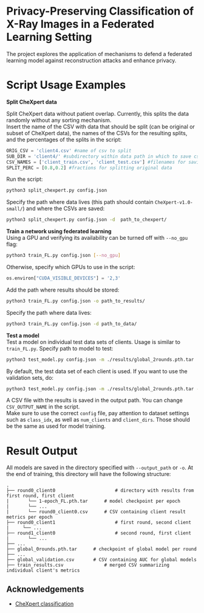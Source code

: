 # Privacy-Preserving Classification of X-Ray Images in a Federated Learning Setting

The project explores the application of mechanisms to defend a federated learning model against reconstruction attacks and enhance privacy.

# Script Usage Examples

**Split CheXpert data**  

Split CheXpert data without patient overlap. Currently, this splits the data randomly without any sorting mechanism.  
Insert the name of the CSV with data that should be split (can be original or subset of CheXpert data), the names of the CSVs for the resulting splits, and the percentages of the splits in the script:  
```python
ORIG_CSV = 'client4.csv' #name of csv to split
SUB_DIR = 'client4/' #subdirectory within data path in which to save csv files
CSV_NAMES = ['client_train.csv', 'client_test.csv'] #filenames for saving
SPLIT_PERC = [0.8,0.2] #fractions for splitting original data
```
Run the script:  
```sh
python3 split_chexpert.py config.json
```
Specify the path where data lives (this path should contain ```CheXpert-v1.0-small/```) and where the CSVs are saved:  
```sh
python3 split_chexpert.py config.json -d  path_to_chexpert/
```

**Train a network using federated learning**   
Using a GPU and verifying its availability can be turned off with ```--no_gpu``` flag:   
```sh
python3 train_FL.py config.json [--no_gpu]
```
Otherwise, specify which GPUs to use in the script:   
```python
os.environ["CUDA_VISIBLE_DEVICES"] = '2,3'
```
Add the path where results should be stored:   
```sh
python3 train_FL.py config.json -o path_to_results/
```
Specify the path where data lives:
```sh
python3 train_FL.py config.json -d path_to_data/
```

**Test a model**  
Test a model on individual test data sets of clients. Usage is similar to ```train_FL.py```. Specify path to model to test:  
```sh
python3 test_model.py config.json -m ./results/global_2rounds.pth.tar
```
By default, the test data set of each client is used. If you want to use the validation sets, do:  
```sh
python3 test_model.py config.json -m ./results/global_2rounds.pth.tar --val
```
A CSV file with the results is saved in the output path. You can change ```CSV_OUTPUT_NAME``` in the script.  
Make sure to use the correct ```config``` file, pay attention to dataset settings such as ```class_idx```, as well as ```num_clients``` and ```client_dirs```. Those should be the same as used for model training.

# Result Output

All models are saved in the directory specified with ```--output_path``` or ```-o```.  At the end of training, this directory will have the following structure:  

```
.
├── round0_client0 						# directory with results from first round, first client
|		└── 1-epoch_FL.pth.tar 		# model checkpoint per epoch
|		└── ...
|		└── round0_client0.csv 		# CSV containing client result metrics per epoch
├── round0_client1 						# first round, second client
|	  └── ...
├──	round1_client0 						# second round, first client
|		└── ...
├── ...
├── global_0rounds.pth.tar 		# checkpoint of global model per round
├── ...
├── global_validation.csv 		# CSV containing AUC for global models
├── train_results.csv 				# merged CSV summarizing individual client's metrics
```


## Acknowledgements

* [CheXpert classification](https://github.com/Stomper10/CheXpert)
